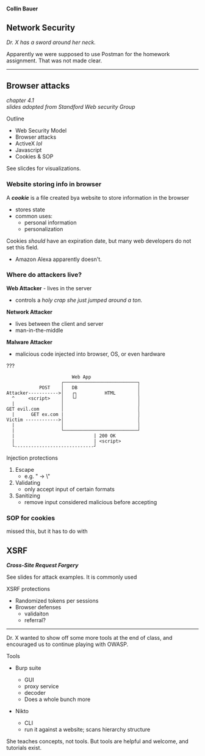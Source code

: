 #### Collin Bauer

## Network Security

*Dr. X has a sword around her neck.*

Apparently we were supposed to use Postman for the homework assignment. That was not made clear.

---

## Browser attacks

*chapter 4.1*  
*slides adopted from Standford Web security Group*

Outline
- Web Security Model
- Browser attacks
- ActiveX *lol*
- Javascript
- Cookies & SOP

See slicdes for visualizations.


### Website storing info in browser

A ***cookie*** is a file created bya website to store information in the browser
- stores state 
- common uses:
  - personal information
  - personalization

Cookies *should* have an expiration date, but many web developers do not set this field.
- Amazon Alexa apparently doesn't.


### Where do attackers live?

**Web Attacker** - lives in the server
- controls a *holy crap she just jumped around a ton.*

**Network Attacker**
- lives between the client and server
- man-in-the-middle

**Malware Attacker**
- malicious code injected into browser, OS, or even hardware

???
```
                        Web App
                    ┌───────────────────────────┐
            POST    │   DB                      │
Attacker----------->│   ┌┐          HTML        │
  ^     <script>    │   └┘                      │
  |                 │                           │
GET evil.com        │                           │
  |      GET ex.com |                           │
Victim ------------>│                           │
  |                 │                           │
  |                 └───────────────────────────┘
  |                             | 200 OK
  |                             | <script>
  └-----------------------------┘

```


Injection protections
1. Escape
   - e.g. " -> \\"
2. Validating
   - only accept input of certain formats
3. Sanitizing
   - remove input considered malicious before accepting

### SOP for cookies
 missed this, but it has to do with 


 ## XSRF

 ***Cross-Site Request Forgery***
 
 See slides for attack examples. It is commonly used 

 XSRF protections
 - Randomized tokens per sessions
 - Browser defenses
   - validaiton
   - referral?

---

Dr. X wanted to show off some more tools at the end of class, and encouraged us to continue playing with OWASP.

Tools
- Burp suite
  - GUI
  - proxy service
  - decoder
  - Does a whole bunch more

- Nikto
  - CLI
  - run it against a website; scans hierarchy structure

She teaches concepts, not tools. But tools are helpful and welcome, and tutorials exist.
